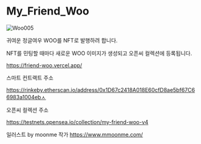 # My_Friend_Woo

![Woo005](https://user-images.githubusercontent.com/40536266/169993997-f16239a3-5433-4374-b3b4-3a59f8220d0c.png)

귀여운 정글여우 WOO를 NFT로 발행하려 합니다.

NFT를 민팅할 때마다 새로운 WOO 이미지가 생성되고 오픈씨 컬렉션에 등록됩니다.

https://friend-woo.vercel.app/

스마트 컨트랙트 주소

https://rinkeby.etherscan.io/address/0x1D67c2418A018E60cfD8ae5bf67C66983a1004ebㅅ

오픈씨 컬렉션 주소

https://testnets.opensea.io/collection/my-friend-woo-v4

일러스트 by moonme 작가
https://www.mmoonme.com/
